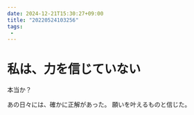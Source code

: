 ```yaml
---
date: 2024-12-21T15:30:27+09:00
title: "20220524103256"
tags:
 -
---
```


# 私は、力を信じていない
本当か？

あの日々には、確かに正解があった。
願いを叶えるものと信じた。